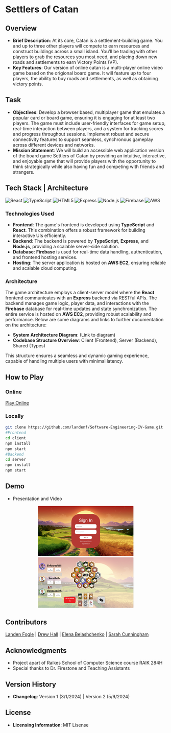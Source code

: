 # Settlers of Catan

## Overview
- **Brief Description**: At its core, Catan is a settlement-building game. You and up to three other players will compete to earn resources and construct buildings across a small island. You’ll be trading with other players to grab the resources you most need, and placing down new roads and settlements to earn Victory Points (VP).
- **Key Features**: Our version of online catan is a multi-player online video game based on the origional board game. It will feature up to four players, the ability to buy roads and settlements, as well as obtaining victory points. 

## Task
- **Objectives**: Develop a browser based, multiplayer game that emulates a popular card or board game, ensuring it is engaging for at least two players. The game must include user-friendly interfaces for game setup, real-time interaction between players, and a system for tracking scores and progress throughout sessions. Implement robust and secure connectivity features to support seamless, synchronous gameplay across different devices and networks.
- **Mission Statement**: We will build an accessible web application version of the board game Settlers of Catan by providing an intuitive, interactive, and enjoyable game that will provide players with  the opportunity to think strategically while also having fun and competing with friends and strangers. 

## Tech Stack | Architecture
<p>
  <img src="https://upload.wikimedia.org/wikipedia/commons/a/a7/React-icon.svg" width="50" alt="React">
  <img src="https://upload.wikimedia.org/wikipedia/commons/4/4c/Typescript_logo_2020.svg" width="50" alt="TypeScript">
  <img src="https://upload.wikimedia.org/wikipedia/commons/6/61/HTML5_logo_and_wordmark.svg" width="50" alt="HTML5">
  <img src="https://upload.wikimedia.org/wikipedia/commons/6/64/Expressjs.png" width="50" alt="Express">
  <img src="https://upload.wikimedia.org/wikipedia/commons/d/d9/Node.js_logo.svg" width="50" alt="Node.js">
  <img src="https://upload.wikimedia.org/wikipedia/commons/4/46/Touchicon-180.png" width="50" alt="Firebase">
  <img src="https://upload.wikimedia.org/wikipedia/commons/9/93/Amazon_Web_Services_Logo.svg" width="50" alt="AWS">
</p>

### Technologies Used
- **Frontend**: The game's frontend is developed using **TypeScript** and **React**. This combination offers a robust framework for building interactive UIs efficiently.
- **Backend**: The backend is powered by **TypeScript**, **Express**, and **Node.js**, providing a scalable server-side solution.
- **Database**: **Firebase** is used for real-time data handling, authentication, and frontend hosting services.
- **Hosting**: The server application is hosted on **AWS EC2**, ensuring reliable and scalable cloud computing.

### Architecture
The game architecture employs a client-server model where the **React** frontend communicates with an **Express** backend via RESTful APIs. The backend manages game logic, player data, and interactions with the **Firebase** database for real-time updates and state synchronization. The entire service is hosted on **AWS EC2**, providing robust scalability and performance. Below are some diagrams and links to further documentation on the architecture:
- **System Architecture Diagram**: (Link to diagram)
- **Codebase Structure Overview**: Client (Frontend), Server (Backend), Shared (Types)

This structure ensures a seamless and dynamic gaming experience, capable of handling multiple users with minimal latency.

## How to Play

### Online
[Play Online](https://catan-4dea2.web.app/)  

### Locally

```bash
git clone https://github.com/landenf/Software-Engineering-IV-Game.git
#Frontend
cd client
npm install
npm start
#Backend
cd server
npm install
npm start
```

## Demo
- Presentation and Video

<p align="center">
  <img src="./summary/login.png" alt="Image 1 Description" width="300"/>
  <img src="./summary/gameplay1.png" alt="Image 2 Description" width="300"/>
</p>

## Contributors

[Landen Fogle](https://www.github.com/landenf) | [Drew Hall](https://www.github.com/SirFatredVIII) | [Elena Belashchenko](https://github.com/ebelashchenko2) | [Sarah Cunningham](https://www.github.com/scunningham8)

## Acknowledgments
-  Project apart of Raikes School of Computer Science course RAIK 284H
- Special thanks to Dr. Firestone and Teaching Assistants

## Version History
- **Changelog**: Version 1 (3/1/2024) | Version 2 (5/9/2024)

## License
- **Licensing Information**: MIT Lisense 
